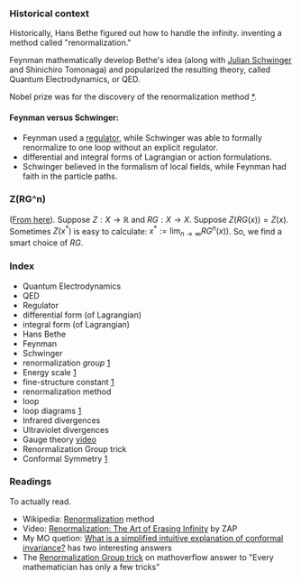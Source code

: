 
### Historical context
Historically, Hans Bethe figured out how to handle the infinity. inventing a method called "renormalization."

Feynman mathematically develop Bethe's idea (along with [Julian Schwinger](https://en.wikipedia.org/wiki/Julian_Schwinger) and Shinichiro Tomonaga) and popularized the resulting theory, called Quantum Electrodynamics, or QED.

Nobel prize was for the discovery of the renormalization method [*](https://en.wikipedia.org/wiki/Shin%27ichir%C5%8D_Tomonaga).

#### Feynman versus Schwinger:
* Feynman used a [regulator](https://en.wikipedia.org/wiki/Regularization_(physics)), while Schwinger was able to formally renormalize to one loop without an explicit regulator.
* differential and integral forms of Lagrangian or action formulations.
* Schwinger believed in the formalism of local fields, while Feynman had faith in the particle paths.
 
### Z(RG^n)
([From here](https://mathoverflow.net/a/363383/111389)).
Suppose $Z: X \rightarrow \mathbb{R}$ and  $RG: X \rightarrow X$.
Suppose $Z(RG(x))=Z(x)$.
Sometimes $Z(x^{\ast})$ is easy to calculate: $x^{\ast} := \lim_{n\rightarrow \infty} RG^n(x))$.
So, we find a smart choice of $RG$.

### Index
* Quantum Electrodynamics
* QED
* Regulator
* differential form (of Lagrangian)
* integral form (of Lagrangian)
* Hans Bethe
* Feynman
* Schwinger
* renormalization *group* [1](https://en.wikipedia.org/wiki/Fine-structure_constant#Variation_with_energy_scale)
* Energy scale [1](https://en.wikipedia.org/wiki/Fine-structure_constant#Variation_with_energy_scale)
* fine-structure constant [1](https://en.wikipedia.org/wiki/Fine-structure_constant#Physical_interpretations)
* renormalization method
* loop
* loop diagrams [1](https://en.wikipedia.org/wiki/One-loop_Feynman_diagram)
* Infrared divergences
* Ultraviolet divergences
* Gauge theory [video](https://www.youtube.com/watch?v=paQLJKtiAEE)
* Renormalization Group trick
* Conformal Symmetry [1](https://mathoverflow.net/questions/266921/how-is-the-conformal-prediction-conformal)

### Readings
To actually read.
* Wikipedia: [Renormalization](https://en.wikipedia.org/wiki/Renormalization) method
* Video: [Renormalization: The Art of Erasing Infinity](https://www.youtube.com/watch?v=0OQ7BhlfAJY) by ZAP
* My MO quetion: [What is a simplified intuitive explanation of conformal invariance?](https://mathoverflow.net/questions/394335/what-is-a-simplified-intuitive-explanation-of-conformal-invariance/394341#394341) has two interesting answers
* The [Renormalization Group trick](https://mathoverflow.net/a/363383/111389) on mathoverflow answer to "Every mathematician has only a few tricks"
